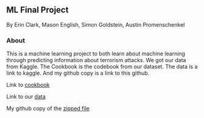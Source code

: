 ML Final Project
----
By Erin Clark, Mason English, Simon Goldstein, Austin Promenschenkel

### About
This is a machine learning project to both learn about machine learning through predicting information about terrorism attacks.
We got our data from Kaggle. The Cookbook is the codebook from our dataset. The data is a link to kaggle. And my github copy is a link to this github. 

Link to [cookbook](https://start.umd.edu/gtd/downloads/Codebook.pdf)                                        
                                                                                                            
Link to our [data](https://www.kaggle.com/START-UMD/gtd)                                                    
                                                                                                            
My github copy of the [zipped file](https://github.com/simonGoldstein/TerrorismData-ML/blob/master/gtd.zip)